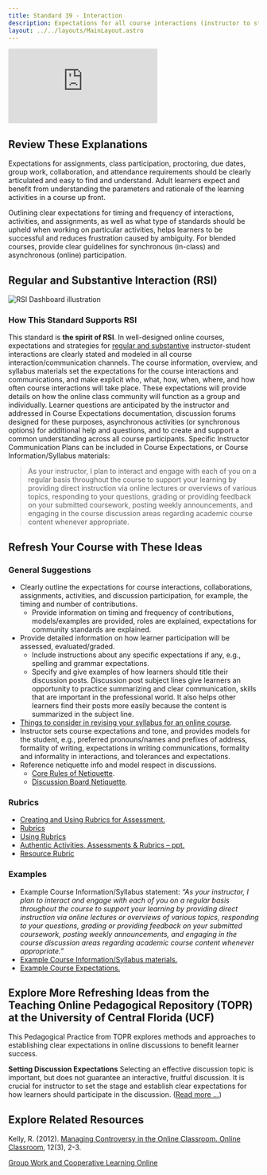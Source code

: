 ```yaml
---
title: Standard 39 - Interaction
description: Expectations for all course interactions (instructor to student, student to student, student to instructor) are clearly stated and modeled in all course interaction/communication channels.
layout: ../../layouts/MainLayout.astro
---
```

<iframe src="https://www.youtube.com/embed/dfLDl92b46M" title="YouTube video player" frameborder="0" allow="accelerometer; autoplay; clipboard-write; encrypted-media; gyroscope; picture-in-picture" allowfullscreen></iframe>

## Review These Explanations

Expectations for assignments, class participation, proctoring, due dates, group work, collaboration, and attendance requirements should be clearly articulated and easy to find and understand. Adult learners expect and benefit from understanding the parameters and rationale of the learning activities in a course up front.

Outlining clear expectations for timing and frequency of interactions, activities, and assignments, as well as what type of standards should be upheld when working on particular activities, helps learners to be successful and reduces frustration caused by ambiguity. For blended courses, provide clear guidelines for synchronous (in-class) and asynchronous (online) participation.

## Regular and Substantive Interaction (RSI)

![RSI Dashboard illustration](https://oscqr.suny.edu/wp-content/uploads/2021/07/RSI-dashboard-300x167.png)

### How This Standard Supports RSI

This standard is **the spirit of RSI**. In well-designed online courses, expectations and strategies for [regular and substantive](/) instructor-student interactions are clearly stated and modeled in all course interaction/communication channels. The course information, overview, and syllabus materials set the expectations for the course interactions and communications, and make explicit who, what, how, when, where, and how often course interactions will take place. These expectations will provide details on how the online class community will function as a group and individually. Learner questions are anticipated by the instructor and addressed in Course Expectations documentation, discussion forums designed for these purposes, asynchronous activities (or synchronous options) for additional help and questions, and to create and support a common understanding across all course participants. Specific Instructor Communication Plans can be included in Course Expectations, or Course Information/Syllabus materials:

> As your instructor, I plan to interact and engage with each of you on a regular basis throughout the course to support your learning by providing direct instruction via online lectures or overviews of various topics, responding to your questions, grading or providing feedback on your submitted coursework, posting weekly announcements, and engaging in the course discussion areas regarding academic course content whenever appropriate.

## Refresh Your Course with These Ideas

### General Suggestions
- Clearly outline the expectations for course interactions, collaborations, assignments, activities, and discussion participation, for example, the timing and number of contributions.
    - Provide information on timing and frequency of contributions, models/examples are provided, roles are explained, expectations for community standards are explained.
- Provide detailed information on how learner participation will be assessed, evaluated/graded.
    - Include instructions about any specific expectations if any, e.g., spelling and grammar expectations.
    - Specify and give examples of how learners should title their discussion posts. Discussion post subject lines give learners an opportunity to practice summarizing and clear communication, skills that are important in the professional world. It also helps other learners find their posts more easily because the content is summarized in the subject line.
- [Things to consider in revising your syllabus for an online course](https://onlineteaching.open.suny.edu/page/revisesyllabus).
- Instructor sets course expectations and tone, and provides models for the student, e.g., preferred pronouns/names and prefixes of address, formality of writing, expectations in writing communications, formality and informality in interactions, and tolerances and expectations.
- Reference netiquette info and model respect in discussions.
    - [Core Rules of Netiquette](http://www.albion.com/netiquette/corerules.html).
    - [Discussion Board Netiquette](https://youtu.be/DwdqQjCfWSc).

### Rubrics
- [Creating and Using Rubrics for Assessment.](https://www.uwstout.edu/academics/online-distance-education/online-professional-development/educational-resources-rubrics/creating-and-using-rubrics-assessment)
- [Rubrics](https://www.wwu.edu/teachinghandbook/evaluation_of_learning/rubric.shtml)
- [Using Rubrics](https://teaching.cornell.edu/teaching-resources/assessment-evaluation/using-rubrics)
- [Authentic Activities, Assessments & Rubrics – ppt.](https://www.oakland.edu/Assets/Oakland/cetl/files-and-documents/PowerPoints/Fall2017Workshops/AuthenticAssessmentandRubrics_26Sept2017.pdf)
- [Resource Rubric](https://libraries.psu.edu/research/how/evaluating-information-rubric)

### Examples

- Example Course Information/Syllabus statement: _“As your instructor, I plan to interact and engage with each of you on a regular basis throughout the course to support your learning by providing direct instruction via online lectures or overviews of various topics, responding to your questions, grading or providing feedback on your submitted coursework, posting weekly announcements, and engaging in the course discussion areas regarding academic course content whenever appropriate.”_
- [Example Course Information/Syllabus materials.](https://onlineteaching.open.suny.edu/page/courseinfo)
- [Example Course Expectations.](https://onlineteaching.open.suny.edu/page/example-expectations)

## Explore More Refreshing Ideas from the Teaching Online Pedagogical Repository (TOPR) at the University of Central Florida (UCF)

This Pedagogical Practice from TOPR explores methods and approaches to establishing clear expectations in online discussions to benefit learner success.

**Setting Discussion Expectations**
Selecting an effective discussion topic is important, but does not guarantee an interactive, fruitful discussion. It is crucial for instructor to set the stage and establish clear expectations for how learners should participate in the discussion. ([Read more …](https://topr.online.ucf.edu/setting-discussion-expectations/))

## Explore Related Resources
Kelly, R. (2012). [Managing Controversy in the Online Classroom. Online Classroom](https://www.facultyfocus.com/articles/online-education/managing-controversy-in-the-online-classroom/), 12(3), 2-3.

[Group Work and Cooperative Learning Online](https://online.suny.edu/onlineteaching/page/cooperative-learning/)